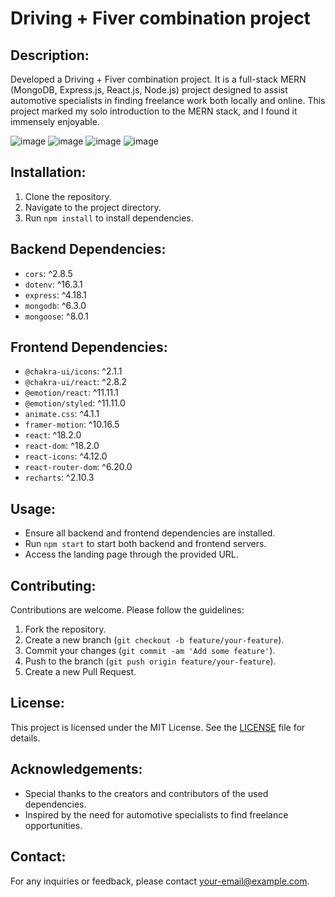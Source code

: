 # Driving + Fiver combination project

## Description:

Developed a Driving + Fiver combination project. It is a full-stack MERN (MongoDB, Express.js, React.js, Node.js) project 
designed to assist automotive specialists in finding freelance work both locally and online. This project marked my solo 
introduction to the MERN stack, and I found it immensely enjoyable. 


![image](https://github.com/AdminForIinRange/MERN-DrivingInstructors/assets/91888685/5cf0500f-aa40-4ad0-814a-2f6c9d83c2c6)
![image](https://github.com/AdminForIinRange/MERN-DrivingInstructors/assets/91888685/7326422f-e74a-4316-8141-a959734d7174)
![image](https://github.com/AdminForIinRange/MERN-DrivingInstructors/assets/91888685/f33bd775-c73f-4ed1-83a9-dba30741e37d)
![image](https://github.com/AdminForIinRange/MERN-DrivingInstructors/assets/91888685/3772d3fc-03dd-4625-9311-d786b60af5a1)



## Installation:
1. Clone the repository.
2. Navigate to the project directory.
3. Run `npm install` to install dependencies.

## Backend Dependencies:
- `cors`: ^2.8.5
- `dotenv`: ^16.3.1
- `express`: ^4.18.1
- `mongodb`: ^6.3.0
- `mongoose`: ^8.0.1

## Frontend Dependencies:
- `@chakra-ui/icons`: ^2.1.1
- `@chakra-ui/react`: ^2.8.2
- `@emotion/react`: ^11.11.1
- `@emotion/styled`: ^11.11.0
- `animate.css`: ^4.1.1
- `framer-motion`: ^10.16.5
- `react`: ^18.2.0
- `react-dom`: ^18.2.0
- `react-icons`: ^4.12.0
- `react-router-dom`: ^6.20.0
- `recharts`: ^2.10.3

## Usage:
- Ensure all backend and frontend dependencies are installed.
- Run `npm start` to start both backend and frontend servers.
- Access the landing page through the provided URL.

## Contributing:
Contributions are welcome. Please follow the guidelines:
1. Fork the repository.
2. Create a new branch (`git checkout -b feature/your-feature`).
3. Commit your changes (`git commit -am 'Add some feature'`).
4. Push to the branch (`git push origin feature/your-feature`).
5. Create a new Pull Request.

## License:
This project is licensed under the MIT License. See the [LICENSE](LICENSE) file for details.

## Acknowledgements:
- Special thanks to the creators and contributors of the used dependencies.
- Inspired by the need for automotive specialists to find freelance opportunities.

## Contact:
For any inquiries or feedback, please contact [your-email@example.com](mailto:your-email@example.com).
